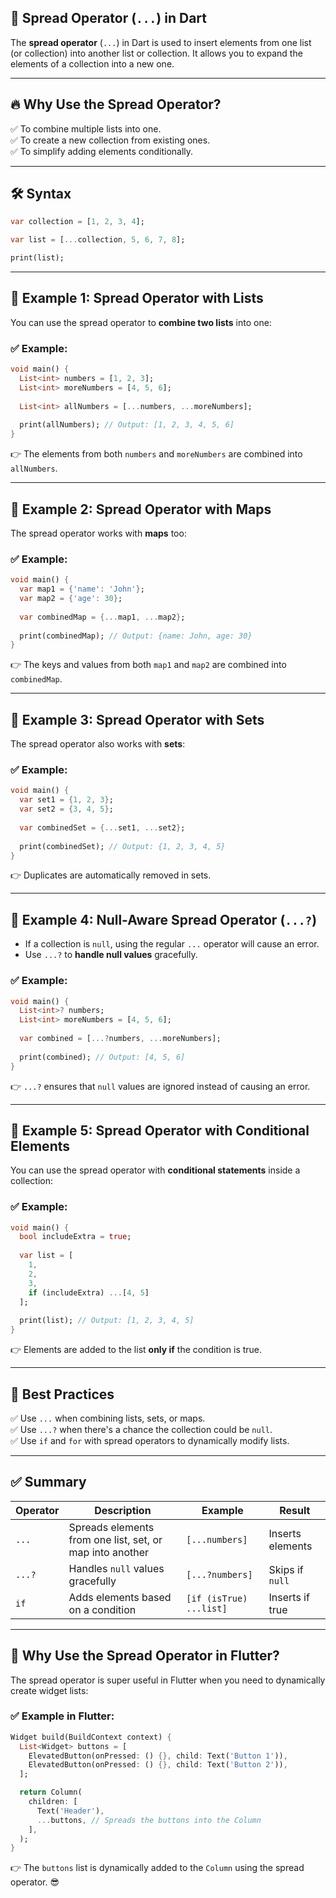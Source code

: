 ## 🚀 **Spread Operator (`...`) in Dart**  

The **spread operator** (`...`) in Dart is used to insert elements from one list (or collection) into another list or collection.
It allows you to expand the elements of a collection into a new one.

---

## 🔥 **Why Use the Spread Operator?**  
✅ To combine multiple lists into one.  
✅ To create a new collection from existing ones.  
✅ To simplify adding elements conditionally.  

---

## 🛠️ **Syntax**  
```dart
var collection = [1, 2, 3, 4];

var list = [...collection, 5, 6, 7, 8];

print(list);
```

---

## 🎯 **Example 1: Spread Operator with Lists**  
You can use the spread operator to **combine two lists** into one:

### ✅ Example:
```dart
void main() {
  List<int> numbers = [1, 2, 3];
  List<int> moreNumbers = [4, 5, 6];
  
  List<int> allNumbers = [...numbers, ...moreNumbers];
  
  print(allNumbers); // Output: [1, 2, 3, 4, 5, 6]
}
```

👉 The elements from both `numbers` and `moreNumbers` are combined into `allNumbers`.

---

## 🎯 **Example 2: Spread Operator with Maps**
The spread operator works with **maps** too:

### ✅ Example:
```dart
void main() {
  var map1 = {'name': 'John'};
  var map2 = {'age': 30};
  
  var combinedMap = {...map1, ...map2};
  
  print(combinedMap); // Output: {name: John, age: 30}
}
```

👉 The keys and values from both `map1` and `map2` are combined into `combinedMap`.

---

## 🎯 **Example 3: Spread Operator with Sets**  
The spread operator also works with **sets**:

### ✅ Example:
```dart
void main() {
  var set1 = {1, 2, 3};
  var set2 = {3, 4, 5};
  
  var combinedSet = {...set1, ...set2};
  
  print(combinedSet); // Output: {1, 2, 3, 4, 5}
}
```

👉 Duplicates are automatically removed in sets.

---

## 🎯 **Example 4: Null-Aware Spread Operator (`...?`)**
- If a collection is `null`, using the regular `...` operator will cause an error.
- Use `...?` to **handle null values** gracefully.

### ✅ Example:
```dart
void main() {
  List<int>? numbers;
  List<int> moreNumbers = [4, 5, 6];
  
  var combined = [...?numbers, ...moreNumbers];
  
  print(combined); // Output: [4, 5, 6]
}
```

👉 `...?` ensures that `null` values are ignored instead of causing an error.

---

## 🎯 **Example 5: Spread Operator with Conditional Elements**
You can use the spread operator with **conditional statements** inside a collection:

### ✅ Example:
```dart
void main() {
  bool includeExtra = true;
  
  var list = [
    1,
    2,
    3,
    if (includeExtra) ...[4, 5]
  ];
  
  print(list); // Output: [1, 2, 3, 4, 5]
}
```

👉 Elements are added to the list **only if** the condition is true.

---

## 🚀 **Best Practices**  
✅ Use `...` when combining lists, sets, or maps.  
✅ Use `...?` when there's a chance the collection could be `null`.  
✅ Use `if` and `for` with spread operators to dynamically modify lists.  

---

## ✅ **Summary**  
| Operator | Description                                              | Example                 | Result           |
|----------|----------------------------------------------------------|-------------------------|------------------|
| `...`    | Spreads elements from one list, set, or map into another | `[...numbers]`          | Inserts elements |
| `...?`   | Handles `null` values gracefully                         | `[...?numbers]`         | Skips if `null`  |
| `if`     | Adds elements based on a condition                       | `[if (isTrue) ...list]` | Inserts if true  |

---

## 🌟 **Why Use the Spread Operator in Flutter?**  
The spread operator is super useful in Flutter when you need to dynamically create widget lists:

### ✅ Example in Flutter:
```dart
Widget build(BuildContext context) {
  List<Widget> buttons = [
    ElevatedButton(onPressed: () {}, child: Text('Button 1')),
    ElevatedButton(onPressed: () {}, child: Text('Button 2')),
  ];

  return Column(
    children: [
      Text('Header'),
      ...buttons, // Spreads the buttons into the Column
    ],
  );
}
```

👉 The `buttons` list is dynamically added to the `Column` using the spread operator. 😎